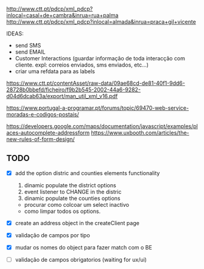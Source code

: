 http://www.ctt.pt/pdcp/xml_pdcp?inlocal=casal+de+cambra&inrua=rua+palma
http://www.ctt.pt/pdcp/xml_pdcp?inlocal=almada&inrua=praca+gil+vicente

IDEAS:
- send SMS
- send EMAIL
- Customer Interactions (guardar informação de toda interacção com cliente. expl: correios enviados, sms enviados, etc...)
- criar uma refdata para as labels

https://www.ctt.pt/contentAsset/raw-data/09ae68cd-de81-40f1-9dd6-28728b0bbefd/ficheiro/f9b2b545-2002-44a6-9282-d04d6dcab63a/export/man_util_xml_v16.pdf

https://www.portugal-a-programar.pt/forums/topic/69470-web-service-moradas-e-codigos-postais/

https://developers.google.com/maps/documentation/javascript/examples/places-autocomplete-addressform
https://www.uxbooth.com/articles/the-new-rules-of-form-design/


## TODO

- [x] add the option distric and counties elements functionality
    1. dinamic populate the district options
    2. event listener to CHANGE in the distric
    3. dinamic populate the counties options

    - procurar como colcoar um select inactivo
    - como limpar todos os options.

- [x] create an address object in the createClient page
- [x] validação de campos por tipo

- [x] mudar os nomes do object para fazer match com o BE

- [ ] validação de campos obrigatorios (waiting for ux/ui)